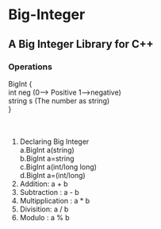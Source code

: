 # Big-Integer
## A Big Integer Library for C++

### Operations

BigInt {<br/>
  int neg   (0--> Positive 1-->negative) <br />
  string s  (The number as string) <br />
}<br />
<br />
<br />
1. Declaring Big Integer <br />
   a.BigInt a(string)  <br />
   b.BigInt a=string  <br />
   c.BigInt a(int/long long) <br />
   d.BigInt a=(int/long) <br />
2. Addition: a + b
3. Subtraction : a - b
4. Multipplication : a * b
5. Divisition: a / b
6. Modulo : a % b
